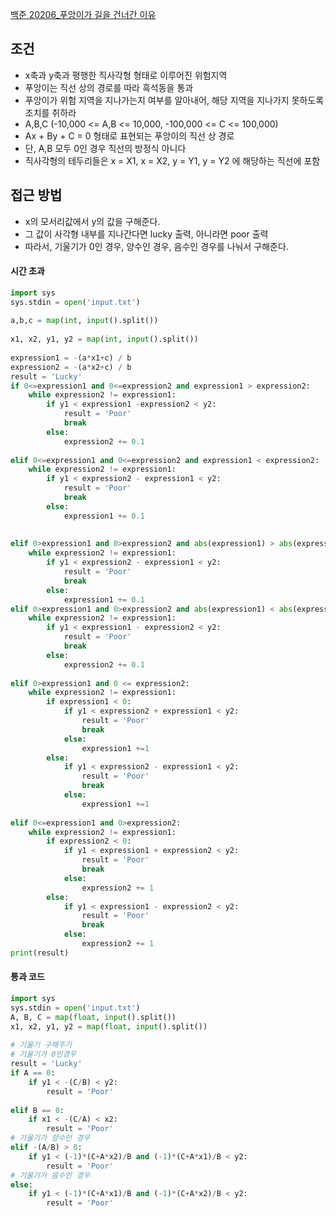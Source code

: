 [백준 20206_푸앙이가 길을 건너간 이유](https://www.acmicpc.net/problem/20206)


## 조건
- x축과 y축과 평행한 직사각형 형태로 이루어진 위험지역
- 푸앙이는 직선 상의 경로를 따라 흑석동을 통과
- 푸앙이가 위험 지역을 지나가는지 여부를 알아내어, 해당 지역을 지나가지 못하도록 조치를 취하라
- A,B,C (-10,000 <= A,B <= 10,000, -100,000 <= C <= 100,000)
- Ax + By + C = 0 형태로 표현되는 푸앙이의 직선 상 경로
- 단, A,B 모두 0인 경우 직선의 방정식 아니다
- 직사각형의 테두리들은 x = X1, x = X2, y = Y1, y = Y2 에 해당하는 직선에 포함



## 접근 방법
- x의 모서리값에서 y의 값을 구해준다.
- 그 값이 사각형 내부를 지나간다면 lucky 출력, 아니라면 poor 출력
- 따라서, 기울기가 0인 경우, 양수인 경우, 음수인 경우를 나눠서 구해준다.


#### 시간 초과

```python
import sys  
sys.stdin = open('input.txt')  
  
a,b,c = map(int, input().split())  
  
x1, x2, y1, y2 = map(int, input().split())  
  
expression1 = -(a*x1+c) / b  
expression2 = -(a*x2+c) / b  
result = 'Lucky'  
if 0<=expression1 and 0<=expression2 and expression1 > expression2:  
    while expression2 != expression1:  
        if y1 < expression1 -expression2 < y2:  
            result = 'Poor'  
            break  
        else:  
            expression2 += 0.1  
  
elif 0<=expression1 and 0<=expression2 and expression1 < expression2:  
    while expression2 != expression1:  
        if y1 < expression2 - expression1 < y2:  
            result = 'Poor'  
            break  
        else:  
            expression1 += 0.1  
  
  
elif 0>expression1 and 0>expression2 and abs(expression1) > abs(expression2):  
    while expression2 != expression1:  
        if y1 < expression2 - expression1 < y2:  
            result = 'Poor'  
            break  
        else:  
            expression1 += 0.1  
elif 0>expression1 and 0>expression2 and abs(expression1) < abs(expression2):  
    while expression2 != expression1:  
        if y1 < expression1 - expression2 < y2:  
            result = 'Poor'  
            break  
        else:  
            expression2 += 0.1  
  
elif 0>expression1 and 0 <= expression2:  
    while expression2 != expression1:  
        if expression1 < 0:  
            if y1 < expression2 + expression1 < y2:  
                result = 'Poor'  
                break  
            else:  
                expression1 +=1  
        else:  
            if y1 < expression2 - expression1 < y2:  
                result = 'Poor'  
                break  
            else:  
                expression1 +=1  
  
elif 0<=expression1 and 0>expression2:  
    while expression2 != expression1:  
        if expression2 < 0:  
            if y1 < expression1 + expression2 < y2:  
                result = 'Poor'  
                break  
            else:  
                expression2 += 1  
        else:  
            if y1 < expression1 - expression2 < y2:  
                result = 'Poor'  
                break  
            else:  
                expression2 += 1  
print(result)
```


#### 통과 코드

```python
import sys  
sys.stdin = open('input.txt')  
A, B, C = map(float, input().split())  
x1, x2, y1, y2 = map(float, input().split())  
  
# 기울기 구해주기  
# 기울기가 0인경우  
result = 'Lucky'  
if A == 0:  
    if y1 < -(C/B) < y2:  
        result = 'Poor'  
  
elif B == 0:  
    if x1 < -(C/A) < x2:  
        result = 'Poor'  
# 기울기가 양수인 경우  
elif -(A/B) > 0:  
    if y1 < (-1)*(C+A*x2)/B and (-1)*(C+A*x1)/B < y2:  
        result = 'Poor'  
# 기울기가 음수인 경우  
else:  
    if y1 < (-1)*(C+A*x1)/B and (-1)*(C+A*x2)/B < y2:  
        result = 'Poor'
```